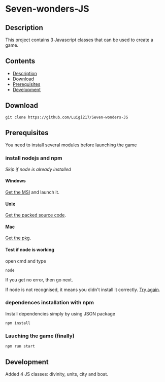 # Seven-wonders-JS

## Description

This project contains 3 Javascript classes that can be used to create a game.

## Contents

- [Description](#description)
- [Download](#download)
- [Prerequisites](#prerequisites)
- [Development](#development)


## Download
```
git clone https://github.com/Luigi217/Seven-wonders-JS
```

## Prerequisites

You need to install several modules before launching the game

### install nodejs and npm

_Skip if node is already installed_

#### Windows

[Get the MSI](https://nodejs.org/en/download/) and launch it.

#### Unix

[Get the packed source code](https://nodejs.org/en/download/).

#### Mac

[Get the pkg](https://nodejs.org/en/download/).

#### Test if node is working

open cmd and type
```
node
```
If you get no error, then go next.

If node is not recognised, it means you didn't install it correctly. [Try again](#prerequisites).

### dependences installation with npm

Install dependencies simply by using JSON package
```
npm install
```

### Lauching the game (finally)

```
npm run start
```

## Development

Added 4 JS classes: divinity, units, city and boat.


